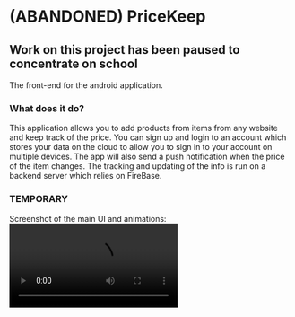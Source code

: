 # (ABANDONED) PriceKeep #
## Work on this project has been paused to concentrate on school ##

The front-end for the android application.

### What does it do? ###

This application allows you to add products from items from any website and keep track of the price.
You can sign up and login to an account which stores your data on the cloud to allow you to sign in to your account on multiple devices.
The app will also send a push notification when the price of the item changes. 
The tracking and updating of the info is run on a backend server which relies on FireBase.

### TEMPORARY ###
Screenshot of the main UI and animations:
![PriceKeep](https://zippy.gfycat.com/WellgroomedWanEuropeanpolecat.webm)